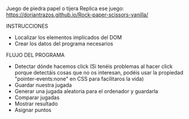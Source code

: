 Juego de piedra papel o tijera
Replica ese juego: https://doriantrazos.github.io/Rock-paper-scissors-vanilla/

INSTRUCCIONES

- Localizar los elementos implicados del DOM
- Crear los datos del programa necesarios

FLUJO DEL PROGRAMA

- Detectar dónde hacemos click (Si tenéis problemas al hacer click
  porque detectáis cosas que no os interesan, podéis usar la propiedad
  "pointer-events:none" en CSS para facilitaros la vida)
- Guardar nuestra jugada
- Generar una jugada aleatoria para el ordenador y guardarla
- Comparar jugadas
- Mostrar resultado
- Asignar puntos
